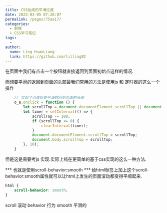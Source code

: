 ```yaml
---
title: CSS达成的平滑过渡
date: 2023-03-05 07:28:07
permalink: /pages/75aa17/
categories:
  - 前端
  - CSS学习笔记
tags:
  - 
author: 
  name: Ling HuanLiang
  link: https://github.com/lilling02
---
```

在页面中我们有点击一个按钮就直接返回到页面初始点这样的情况.

而想要平滑的返回到页面的头部最我们常用的方法是使用js 和 定时器的这么一个操作

```` js
    // 实现了点击标签平滑的回到页面的头部
    o_a.onclick = function () {
        let scrollTop = document.documentElement.scrollTop || document.body.scrollTop;
        let timer = setInterval(() => {
            scrollTop -= 100;
            if (scrollTop <= 0) {
                clearInterval(timer);
            }
            document.documentElement.scrollTop = scrollTop;
            document.body.scrollTop = scrollTop;
        }, 10);
    }
````

但是这是需要考js 实现.实际上纯在更简单的基于css实现的这么一种方法.

*** 也就是使用scroll-behavior:smooth ***
给html标签上加上这个scroll-behavior:smooth属性就可以让html上发生的页面滚动都变得平顺起来.

```` css
html {
    scroll-behavior: smooth;
}
````

scroll 滚动
behavior 行为
smooth 平滑的



